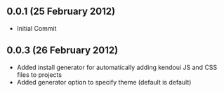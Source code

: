 ## 0.0.1 (25 February 2012)

  - Initial Commit

## 0.0.3 (26 February 2012)

  - Added install generator for automatically adding kendoui JS and CSS files to projects
  - Added generator option to specify theme (default is default)